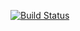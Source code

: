 [![Build Status](https://travis-ci.org/krebin/Project110.svg?branch=master)](https://travis-ci.org/krebin/Project110)
